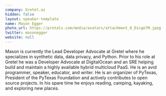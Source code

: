 ```yaml
---
company: Gretel.ai
hidden: false
layout: speaker-template
name: Mason Egger
photo_url: https://pretalx.com/media/avatars/attachment_6_Dicge7M.jpeg
twitter: masonegger
website: null
---
```


Mason is currently the Lead Developer Advocate at Gretel where he specializes in synthetic data, data privacy, and Python. Prior to his role at Gretel he was a Developer Advocate at DigitalOcean and an SRE helping build and maintain a highly available hybrid multicloud PaaS. He is an avid programmer, speaker, educator, and writer. He is an organizer of PyTexas, President of the PyTexas Foundation and actively contributes to open source projects. In his spare time he enjoys reading, camping, kayaking, and exploring new places.
